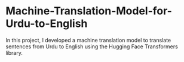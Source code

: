 # Machine-Translation-Model-for-Urdu-to-English
In this project, I developed a machine translation model to translate sentences from Urdu to English using the Hugging Face Transformers library. 
